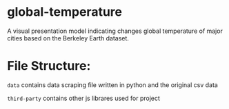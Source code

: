 # global-temperature
A visual presentation model indicating changes global temperature of major cities based on the Berkeley Earth dataset.

# File Structure:
`data` contains data scraping file written in python and the original csv data

`third-party` contains other js librares used for project

